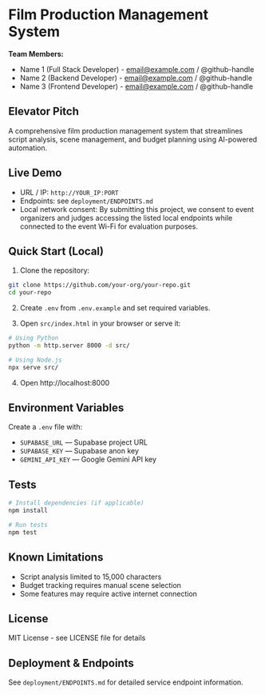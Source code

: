 # Film Production Management System

**Team Members:**
- Name 1 (Full Stack Developer) - email@example.com / @github-handle
- Name 2 (Backend Developer) - email@example.com / @github-handle
- Name 3 (Frontend Developer) - email@example.com / @github-handle

## Elevator Pitch
A comprehensive film production management system that streamlines script analysis, scene management, and budget planning using AI-powered automation.

## Live Demo
- URL / IP: `http://YOUR_IP:PORT`
- Endpoints: see `deployment/ENDPOINTS.md`
- Local network consent: By submitting this project, we consent to event organizers and judges accessing the listed local endpoints while connected to the event Wi-Fi for evaluation purposes.

## Quick Start (Local)

1. Clone the repository:
```bash
git clone https://github.com/your-org/your-repo.git
cd your-repo
```

2. Create `.env` from `.env.example` and set required variables.

3. Open `src/index.html` in your browser or serve it:
```bash
# Using Python
python -m http.server 8000 -d src/

# Using Node.js
npx serve src/
```

4. Open http://localhost:8000

## Environment Variables

Create a `.env` file with:
- `SUPABASE_URL` — Supabase project URL
- `SUPABASE_KEY` — Supabase anon key
- `GEMINI_API_KEY` — Google Gemini API key

## Tests
```bash
# Install dependencies (if applicable)
npm install

# Run tests
npm test
```

## Known Limitations
- Script analysis limited to 15,000 characters
- Budget tracking requires manual scene selection
- Some features may require active internet connection

## License
MIT License - see LICENSE file for details

## Deployment & Endpoints
See `deployment/ENDPOINTS.md` for detailed service endpoint information.
